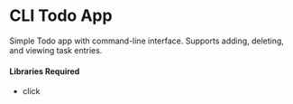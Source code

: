 #   CLI Todo App

Simple Todo app with command-line interface. Supports adding, deleting, and viewing task entries.


#### Libraries Required

-   click
